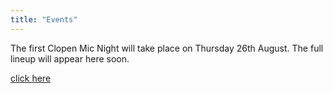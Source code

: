 ```yaml
---
title: "Events"
---
```


The first Clopen Mic Night will take place on Thursday 26th August. The full lineup will appear here soon.

[click here](/events/2021-08-26.md)
